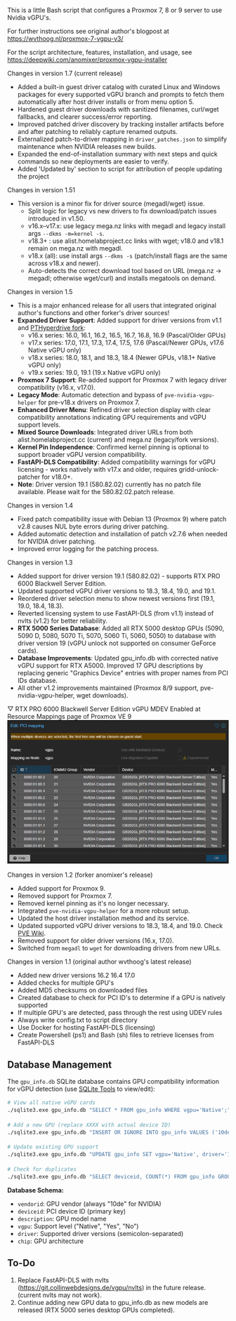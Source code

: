 This is a little Bash script that configures a Proxmox 7, 8 or 9 server to use Nvidia vGPU's. 

For further instructions see original author's blogpost at https://wvthoog.nl/proxmox-7-vgpu-v3/

For the script architecture, features, installation, and usage, see https://deepwiki.com/anomixer/proxmox-vgpu-installer

Changes in version 1.7 (current release)
- Added a built-in guest driver catalog with curated Linux and Windows packages for every supported vGPU branch and prompts to fetch them automatically after host driver installs or from menu option 5.
- Hardened guest driver downloads with sanitized filenames, curl/wget fallbacks, and clearer success/error reporting.
- Improved patched driver discovery by tracking installer artifacts before and after patching to reliably capture renamed outputs.
- Externalized patch-to-driver mapping in `driver_patches.json` to simplify maintenance when NVIDIA releases new builds.
- Expanded the end-of-installation summary with next steps and quick commands so new deployments are easier to verify.
- Added 'Updated by' section to script for attribution of people updating the project

Changes in version 1.51
- This version is a minor fix for driver source (megadl/wget) issue.
  - Split logic for legacy vs new drivers to fix download/patch issues introduced in v1.50.
  - v16.x–v17.x: use legacy mega.nz links with megadl and legacy install args `--dkms -m=kernel -s`.
  - v18.3+ : use alist.homelabproject.cc links with wget; v18.0 and v18.1 remain on mega.nz with megadl.
  - v18.x (all): use install args `--dkms -s` (patch/install flags are the same across v18.x and newer).
  - Auto-detects the correct download tool based on URL (mega.nz -> megadl; otherwise wget/curl) and installs megatools on demand.

Changes in version 1.5
- This is a major enhanced release for all users that integrated original author's functions and other forker's driver sources!
- **Expanded Driver Support**: Added support for driver versions from v1.1 and [PTHyperdrive fork](https://github.com/PTHyperdrive/proxmox-vgpu-installer):
  - v16.x series: 16.0, 16.1, 16.2, 16.5, 16.7, 16.8, 16.9 (Pascal/Older GPUs)
  - v17.x series: 17.0, 17.1, 17.3, 17.4, 17.5, 17.6 (Pascal/Newer GPUs, v17.6 Native vGPU only)
  - v18.x series: 18.0, 18.1, and 18.3, 18.4 (Newer GPUs, v18.1+ Native vGPU only)
  - v19.x series: 19.0, 19.1 (19.x Native vGPU only)
- **Proxmox 7 Support**: Re-added support for Proxmox 7 with legacy driver compatibility (v16.x, v17.0).
- **Legacy Mode**: Automatic detection and bypass of `pve-nvidia-vgpu-helper` for pre-v18.x drivers on Proxmox 7.
- **Enhanced Driver Menu**: Refined driver selection display with clear compatibility annotations indicating GPU requirements and vGPU support levels.
- **Mixed Source Downloads**: Integrated driver URLs from both alist.homelabproject.cc (current) and mega.nz (legacy/fork versions).
- **Kernel Pin Independence**: Confirmed kernel pinning is optional to support broader vGPU version compatibility.
- **FastAPI-DLS Compatibility**: Added compatibility warnings for vGPU licensing - works natively with v17.x and older, requires gridd-unlock-patcher for v18.0+.
- **Note**: Driver version 19.1 (580.82.02) currently has no patch file available. Please wait for the 580.82.02.patch release.

Changes in version 1.4
- Fixed patch compatibility issue with Debian 13 (Proxmox 9) where patch v2.8 causes NUL byte errors during driver patching.
- Added automatic detection and installation of patch v2.7.6 when needed for NVIDIA driver patching.
- Improved error logging for the patching process.

Changes in version 1.3
- Added support for driver version 19.1 (580.82.02) - supports RTX PRO 6000 Blackwell Server Edition.
- Updated supported vGPU driver versions to 18.3, 18.4, 19.0, and 19.1.
- Reordered driver selection menu to show newest versions first (19.1, 19.0, 18.4, 18.3).
- Reverted licensing system to use FastAPI-DLS (from v1.1) instead of nvlts (v1.2) for better reliability.
- **RTX 5000 Series Database**: Added all RTX 5000 desktop GPUs (5090, 5090 D, 5080, 5070 Ti, 5070, 5060 Ti, 5060, 5050) to database with driver version 19 (vGPU unlock not supported on consumer GeForce cards).
- **Database Improvements**: Updated gpu_info.db with corrected native vGPU support for RTX A5000. Improved 17 GPU descriptions by replacing generic "Graphics Device" entries with proper names from PCI IDs database.
- All other v1.2 improvements maintained (Proxmox 8/9 support, pve-nvidia-vgpu-helper, wget downloads).

▽ RTX PRO 6000 Blackwell Server Edition vGPU MDEV Enabled at Resource Mappings page of Proxmox VE 9
![vgpu](pic/vgpu-rtxpro6kbwse-pcimapping.png)


Changes in version 1.2 (forker anomixer's release)
- Added support for Proxmox 9.
- Removed support for Proxmox 7.
- Removed kernel pinning as it's no longer necessary.
- Integrated `pve-nvidia-vgpu-helper` for a more robust setup.
- Updated the host driver installation method and its service.
- Updated supported vGPU driver versions to 18.3, 18.4, and 19.0. Check [PVE Wiki](https://pve.proxmox.com/wiki/NVIDIA_vGPU_on_Proxmox_VE#Software_Versions).
- Removed support for older driver versions (16.x, 17.0).
- Switched from `megadl` to `wget` for downloading drivers from new URLs.

Changes in version 1.1 (original author wvthoog's latest release)
- Added new driver versions
    16.2
    16.4
    17.0
- Added checks for multiple GPU's
- Added MD5 checksums on downloaded files
- Created database to check for PCI ID's to determine if a GPU is natively supported
- If multiple GPU's are detected, pass through the rest using UDEV rules
- Always write config.txt to script directory
- Use Docker for hosting FastAPI-DLS (licensing)
- Create Powershell (ps1) and Bash (sh) files to retrieve licenses from FastAPI-DLS

## Database Management

The `gpu_info.db` SQLite database contains GPU compatibility information for vGPU detection (use [SQLite Tools](https://sqlite.org/download.html) to view/edit):

```bash
# View all native vGPU cards
./sqlite3.exe gpu_info.db "SELECT * FROM gpu_info WHERE vgpu='Native';"

# Add a new GPU (replace XXXX with actual device ID)
./sqlite3.exe gpu_info.db "INSERT OR IGNORE INTO gpu_info VALUES ('10de', 'XXXX', 'GPU Name', 'Native', '19;18;17', 'Architecture');"

# Update existing GPU support
./sqlite3.exe gpu_info.db "UPDATE gpu_info SET vgpu='Native', driver='19;18;17' WHERE deviceid='XXXX';"

# Check for duplicates
./sqlite3.exe gpu_info.db "SELECT deviceid, COUNT(*) FROM gpu_info GROUP BY deviceid HAVING COUNT(*) > 1;"
```

**Database Schema:**
- `vendorid`: GPU vendor (always "10de" for NVIDIA)
- `deviceid`: PCI device ID (primary key)
- `description`: GPU model name
- `vgpu`: Support level ("Native", "Yes", "No")
- `driver`: Supported driver versions (semicolon-separated)
- `chip`: GPU architecture

## To-Do
1.  Replace FastAPI-DLS with nvlts (https://git.collinwebdesigns.de/vgpu/nvlts) in the future release. (current nvlts may not work).
2.  Continue adding new GPU data to gpu_info.db as new models are released (RTX 5000 series desktop GPUs completed).








